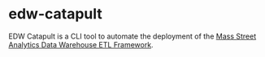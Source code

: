 # edw-catapult
EDW Catapult is a CLI tool to automate the deployment of the <a href="http://www.datawarehouseetlframework.com/">Mass Street Analytics Data Warehouse ETL Framework</a>.
